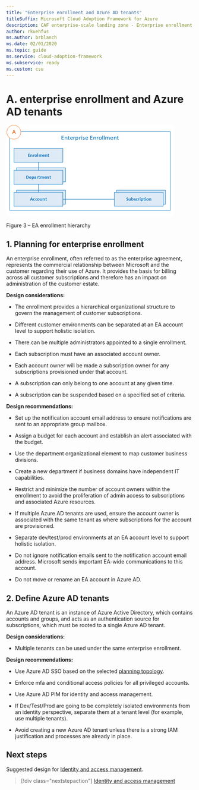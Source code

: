 ```yaml
---
title: "Enterprise enrollment and Azure AD tenants"
titleSuffix: Microsoft Cloud Adoption Framework for Azure
description: CAF enterprise-scale landing zone - Enterprise enrollment and Azure AD tenants
author: rkuehfus
ms.author: brblanch
ms.date: 02/01/2020
ms.topic: guide
ms.service: cloud-adoption-framework
ms.subservice: ready
ms.custom: csu
---
```


# A. enterprise enrollment and Azure AD tenants

[![EA enrollment](./media/EA.png "EA enrollment")](./media/ea.png)

Figure 3 – EA enrollment hierarchy

## 1. Planning for enterprise enrollment

An enterprise enrollment, often referred to as the enterprise agreement, represents the commercial relationship between Microsoft and the customer regarding their use of Azure. It provides the basis for billing across all customer subscriptions and therefore has an impact on administration of the customer estate.

**Design considerations:**

- The enrollment provides a hierarchical organizational structure to govern the management of customer subscriptions.

- Different customer environments can be separated at an EA account level to support holistic isolation.

- There can be multiple administrators appointed to a single enrollment.

- Each subscription must have an associated account owner.

- Each account owner will be made a subscription owner for any subscriptions provisioned under that account.

- A subscription can only belong to one account at any given time.

- A subscription can be suspended based on a specified set of criteria.

**Design recommendations:**

- Set up the notification account email address to ensure notifications are sent to an appropriate group mailbox.

- Assign a budget for each account and establish an alert associated with the budget.

- Use the department organizational element to map customer business divisions.

- Create a new department if business domains have independent IT capabilities.

- Restrict and minimize the number of account owners within the enrollment to avoid the proliferation of admin access to subscriptions and associated Azure resources.

- If multiple Azure AD tenants are used, ensure the account owner is associated with the same tenant as where subscriptions for the account are provisioned.

- Separate dev/test/prod environments at an EA account level to support holistic isolation.

<!-- -->

- Do not ignore notification emails sent to the notification account email address. Microsoft sends important EA-wide communications to this account.

- Do not move or rename an EA account in Azure AD.

## 2. Define Azure AD tenants

An Azure AD tenant is an instance of Azure Active Directory, which contains accounts and groups, and acts as an authentication source for subscriptions, which must be rooted to a single Azure AD tenant.

**Design considerations:**

- Multiple tenants can be used under the same enterprise enrollment.

**Design recommendations:**

- Use Azure AD SSO based on the selected [planning topology](/azure/active-directory/hybrid/plan-connect-topologies).

- Enforce mfa and conditional access policies for all privileged accounts.

- Use Azure AD PIM for identity and access management.

<!-- docsTest:ignore Dev/Test/Prod -->

- If Dev/Test/Prod are going to be completely isolated environments from an identity perspective, separate them at a tenant level (for example, use multiple tenants).

<!-- -->

- Avoid creating a new Azure AD tenant unless there is a strong IAM justification and processes are already in place.

## Next steps

Suggested design for [Identity and access management](./b-identity-and-access-management.md).

> [!div class="nextstepaction"]
> [Identity and access management](./b-identity-and-access-management.md)
